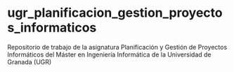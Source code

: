 # ugr_planificacion_gestion_proyectos_informaticos
Repositorio de trabajo de la asignatura Planificación y Gestión de Proyectos Informáticos del Máster en Ingeniería Informática de la Universidad de Granada (UGR)
